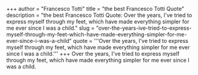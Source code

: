 +++
author = "Francesco Totti"
title = "the best Francesco Totti Quote"
description = "the best Francesco Totti Quote: Over the years, I've tried to express myself through my feet, which have made everything simpler for me ever since I was a child."
slug = "over-the-years-ive-tried-to-express-myself-through-my-feet-which-have-made-everything-simpler-for-me-ever-since-i-was-a-child"
quote = '''Over the years, I've tried to express myself through my feet, which have made everything simpler for me ever since I was a child.'''
+++
Over the years, I've tried to express myself through my feet, which have made everything simpler for me ever since I was a child.
